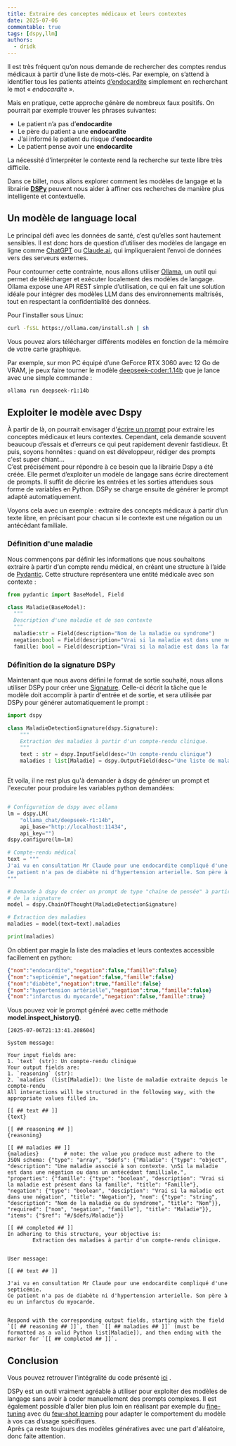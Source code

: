 ```yaml
---
title: Extraire des conceptes médicaux et leurs contextes
date: 2025-07-06
commentable: true
tags: [dspy,llm]
authors:
  - dridk
---
```


Il est très fréquent qu’on nous demande de rechercher des comptes rendus médicaux à partir d’une liste de mots-clés. Par exemple, on s’attend à identifier tous les patients atteints [d’endocardite](https://fr.wikipedia.org/wiki/Endocardite) simplement en recherchant le mot « *endocardite* ».

Mais en pratique, cette approche génère de nombreux faux positifs. On pourrait par exemple trouver les phrases suivantes:

- Le patient n’a pas d’**endocardite**
- Le père du patient a une **endocardite**
- J’ai informé le patient du risque d’**endocardite**
- Le patient pense avoir une **endocardite**

La nécessité d'interpréter le contexte rend la recherche sur texte libre très difficile. 

Dans ce billet, nous allons explorer comment les modèles de langage et la librairie **[DSPy](https://dspy.ai/)** peuvent nous aider à affiner ces recherches de manière plus intelligente et contextuelle.

## Un modèle de language local

Le principal défi avec les données de santé, c’est qu’elles sont hautement sensibles. Il est donc hors de question d’utiliser des modèles de langage en ligne comme [ChatGPT](https://openai.com/index/chatgpt/) ou [Claude.ai](https://claude.ai/), qui impliqueraient l’envoi de données vers des serveurs externes.

Pour contourner cette contrainte, nous allons utiliser [Ollama](https://ollama.com/), un outil qui permet de télécharger et exécuter localement des modèles de langage. Ollama expose une API REST simple d’utilisation, ce qui en fait une solution idéale pour intégrer des modèles LLM dans des environnements maîtrisés, tout en respectant la confidentialité des données.

Pour l'installer sous Linux: 

```bash
curl -fsSL https://ollama.com/install.sh | sh
```

Vous pouvez alors télécharger différents modèles en fonction de la mémoire de votre carte graphique.

Par exemple, sur mon PC équipé d’une GeForce RTX 3060 avec 12 Go de VRAM, je peux faire tourner le modèle [deepseek-coder:1.14b](https://ollama.com/library/deepseek-r1) que je lance avec une simple commande :

```bash
ollama run deepseek-r1:14b
```

## Exploiter le modèle avec Dspy

À partir de là, on pourrait envisager d'[écrire un prompt](https://en.wikipedia.org/wiki/Prompt_engineering) pour extraire les conceptes médicaux et leurs contextes. Cependant, cela demande souvent beaucoup d’essais et d’erreurs ce qui peut rapidement devenir fastidieux.
Et puis, soyons honnêtes : quand on est développeur, rédiger des prompts c'est super chiant...   
C’est précisément pour répondre à ce besoin que la librairie Dspy a été créée. Elle permet d’exploiter un modèle de langage sans écrire directement de prompts. Il suffit de décrire les entrées et les sorties attendues sous forme de variables en Python. DSPy se charge ensuite de générer le prompt adapté automatiquement.

Voyons cela avec un exemple : extraire des concepts médicaux à partir d’un texte libre, en précisant pour chacun si le contexte est une négation ou un antécédant familiale.  

### Définition d'une maladie

Nous commençons par définir les informations que nous souhaitons extraire à partir d’un compte rendu médical, en créant une structure à l’aide de [Pydantic](https://docs.pydantic.dev/latest/). Cette structure représentera une entité médicale avec son contexte :

```python
from pydantic import BaseModel, Field

class Maladie(BaseModel):
  """
  Description d'une maladie et de son contexte
  """
  maladie:str = Field(description="Nom de la maladie ou syndrome")
  negation:bool = Field(description="Vrai si la maladie est dans une négation")
  famille: bool = Field(description="Vrai si la maladie est dans la famille du patient")

```

### Définition de la signature DSPy

Maintenant que nous avons défini le format de sortie souhaité, nous allons utiliser DSPy pour créer une [Signature](https://dspy.ai/learn/programming/signatures/). Celle-ci décrit la tâche que le modèle doit accomplir à partir d'entrée et de sortie, et sera utilisée par DSPy pour générer automatiquement le prompt :

```python
import dspy

class MaladieDetectionSignature(dspy.Signature):
    """
    Extraction des maladies à partir d'un compte-rendu clinique. 
    """
    text : str = dspy.InputField(desc="Un compte-rendu clinique")
    maladies : list[Maladie] = dspy.OutputField(desc="Une liste de maladie extraite depuis le compte-rendu")



```
Et voila, il ne rest plus qu'à demander à dspy de générer un prompt et l'executer pour produire les variables python demandées:

```python

# Configuration de dspy avec ollama 
lm = dspy.LM(
	"ollama_chat/deepseek-r1:14b", 
	api_base="http://localhost:11434",
	api_key="")
dspy.configure(lm=lm)

# Compte-rendu médical
text = """
J'ai vu en consultation Mr Claude pour une endocardite compliqué d'une septicémie.
Ce patient n'a pas de diabète ni d'hypertension arterielle. Son père à eu un infarctus du myocarde. 
"""

# Demande à dspy de créer un prompt de type "chaine de pensée" à partir 
# de la signature 
model = dspy.ChainOfThought(MaladieDetectionSignature)

# Extraction des maladies
maladies = model(text=text).maladies

print(maladies)

```

On obtient  par magie la liste des maladies et leurs contextes accessible facillement en python:

```json
{"nom":"endocardite","negation":false,"famille":false}
{"nom":"septicémie","negation":false,"famille":false}
{"nom":"diabète","negation":true,"famille":false}
{"nom":"hypertension artérielle","negation":true,"famille":false}
{"nom":"infarctus du myocarde","negation":false,"famille":true}
``` 

Vous pouvez voir le prompt généré avec cette méthode **model.inspect_history()**.

```
[2025-07-06T21:13:41.208604]

System message:

Your input fields are:
1. `text` (str): Un compte-rendu clinique
Your output fields are:
1. `reasoning` (str): 
2. `maladies` (list[Maladie]): Une liste de maladie extraite depuis le compte-rendu
All interactions will be structured in the following way, with the appropriate values filled in.

[[ ## text ## ]]
{text}

[[ ## reasoning ## ]]
{reasoning}

[[ ## maladies ## ]]
{maladies}        # note: the value you produce must adhere to the JSON schema: {"type": "array", "$defs": {"Maladie": {"type": "object", "description": "Une maladie associé à son contexte. \nSi la maladie est dans une négation ou dans un antécédant familliale.", "properties": {"famille": {"type": "boolean", "description": "Vrai si la maladie est présent dans la famille", "title": "Famille"}, "negation": {"type": "boolean", "desciption": "Vrai si la maladie est dans une négation", "title": "Negation"}, "nom": {"type": "string", "description": "Nom de la maladie ou du syndrome", "title": "Nom"}}, "required": ["nom", "negation", "famille"], "title": "Maladie"}}, "items": {"$ref": "#/$defs/Maladie"}}

[[ ## completed ## ]]
In adhering to this structure, your objective is: 
        Extraction des maladies à partir d'un compte-rendu clinique.


User message:

[[ ## text ## ]]

J'ai vu en consultation Mr Claude pour une endocardite compliqué d'une septicémie.
Ce patient n'a pas de diabète ni d'hypertension arterielle. Son père à eu un infarctus du myocarde. 


Respond with the corresponding output fields, starting with the field `[[ ## reasoning ## ]]`, then `[[ ## maladies ## ]]` (must be formatted as a valid Python list[Maladie]), and then ending with the marker for `[[ ## completed ## ]]`.
```



## Conclusion
Vous pouvez retrouver l’intégralité du code présenté [ici](https://gist.github.com/dridk/bb9665f6ec2c89835193b43b8bf9b33f) .

DSPy est un outil vraiment agréable à utiliser pour exploiter des modèles de langage sans avoir à coder manuellement des prompts complexes.
Il est également possible d’aller bien plus loin en réalisant par exemple du [fine-tuning](https://dspy.ai/tutorials/classification_finetuning/) avec du [few-shot learning](https://dspy.ai/learn/optimization/optimizers/?h=shot+learning#automatic-few-shot-learning) pour adapter le comportement du modèle à vos cas d’usage spécifiques.    
Après ça reste toujours des modèles génératives avec une part d'aléatoire, donc faite attention. 


